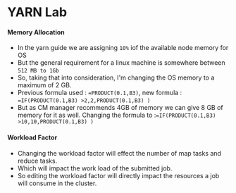 # YARN Lab 

#### Memory Allocation 
* In the yarn guide we are assigning `10%` iof the available node memory for OS
* But the general requirement for a linux machine is somewhere between `512 MB to 1Gb`
* So, taking that into consideration, I'm changing the OS memory to a maximum of 2 GB.
* Previous formula used : `=PRODUCT(0.1,B3)`, new formula : `=IF(PRODUCT(0.1,B3) >2,2,PRODUCT(0.1,B3) )`
* But as CM manager recommends 4GB of memory we can give 8 GB of memory for it as well. Changing the formula to :`=IF(PRODUCT(0.1,B3) >10,10,PRODUCT(0.1,B3) )` 


#### Workload Factor 

* Changing the workload factor will effect the number of map tasks and reduce tasks.
* Which will impact the work load of the submitted job. 
* So editing the workload factor will directly impact the resources a job will consume in the cluster.  